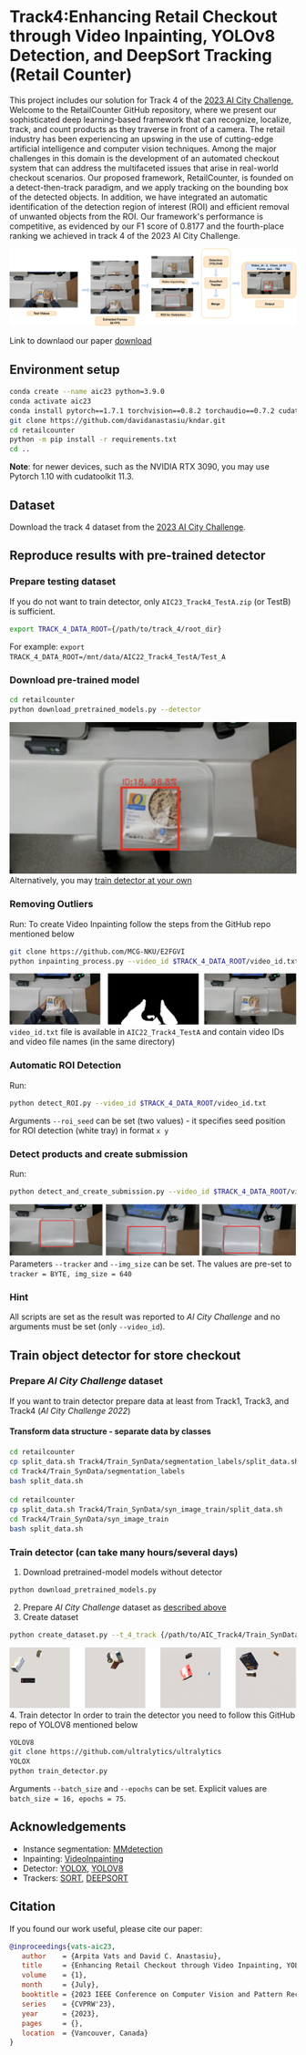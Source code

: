# Track4:Enhancing Retail Checkout through Video Inpainting, YOLOv8 Detection, and DeepSort Tracking (Retail Counter)

This project includes our solution for Track 4 of the [2023 AI City Challenge](http://https://www.aicitychallenge.org/), 
Welcome to the RetailCounter GitHub repository, where we present our sophisticated deep learning-based framework that 
can recognize, localize, track, and count products as they traverse in front of a camera. The retail industry has been 
experiencing an upswing in the use of cutting-edge artificial intelligence and computer vision techniques. 
Among the major challenges in this domain is the development of an automated checkout system that can address the 
multifaceted issues that arise in real-world checkout scenarios. Our proposed framework, RetailCounter, is founded on 
a detect-then-track paradigm, and we apply tracking on the bounding box of the detected objects. In addition, we have 
integrated an automatic identification of the detection region of interest (ROI) and efficient removal of unwanted 
objects from the ROI. Our framework's performance is competitive, as evidenced by our F1 score of 0.8177 and the 
fourth-place ranking we achieved in track 4 of the 2023 AI City Challenge.

![Framework](images/Framework.png)

Link to downlaod our paper [download](http://davidanastasiu.net/)

## Environment setup

```bash
conda create --name aic23 python=3.9.0
conda activate aic23
conda install pytorch==1.7.1 torchvision==0.8.2 torchaudio==0.7.2 cudatoolkit=11.0 -c pytorch
git clone https://github.com/davidanastasiu/kndar.git
cd retailcounter
python -m pip install -r requirements.txt
cd ..
```
**Note**: for newer devices, such as the NVIDIA RTX 3090, you may use Pytorch 1.10 with cudatoolkit 11.3.

## Dataset
Download the track 4 dataset from the [2023 AI City Challenge](http://https://www.aicitychallenge.org/). 



## Reproduce results with pre-trained detector
### Prepare testing dataset
If you do not want to train detector, only ``AIC23_Track4_TestA.zip`` (or TestB) is sufficient.

```bash
export TRACK_4_DATA_ROOT={/path/to/track_4/root_dir}
```

For example: ``export TRACK_4_DATA_ROOT=/mnt/data/AIC22_Track4_TestA/Test_A``

### Download pre-trained model
```bash
cd retailcounter
python download_pretrained_models.py --detector
```
![Detection](images/inference.png)
Alternatively, you may [train detector at your own](#training-ref)

### Removing Outliers
Run:
To create Video Inpainting follow the steps from the GitHub repo mentioned below
```bash
git clone https://github.com/MCG-NKU/E2FGVI
python inpainting_process.py --video_id $TRACK_4_DATA_ROOT/video_id.txt
```
![Outliers](images/Inpainted-1.png)
``video_id.txt`` file is available in ``AIC22_Track4_TestA`` and contain video IDs and video file names (in the same directory)

### Automatic ROI Detection
Run:
```bash
python detect_ROI.py --video_id $TRACK_4_DATA_ROOT/video_id.txt
```
Arguments ``--roi_seed`` can be set (two values) - it specifies seed position for ROI detection (white tray) in format ``x y``

### Detect products and create submission
Run:
```bash
python detect_and_create_submission.py --video_id $TRACK_4_DATA_ROOT/video_id.txt
```
![ROI](images/ROI-1.png)
Parameters ``--tracker`` and ``--img_size`` can be set. The values are pre-set to ``tracker = BYTE, img_size = 640``

### Hint
All scripts are set as the result was reported to _AI City Challenge_ and no arguments must be set (only ``--video_id``).



## Train object detector for store checkout<a name="training-ref"></a>

### Prepare _AI City Challenge_ dataset<a name="prepare-dataset-ref"></a>
If you want to train detector prepare data at least from Track1, Track3, and Track4 (_AI City Challenge 2022_)  


#### Transform data structure - separate data by classes
```bash
cd retailcounter
cp split_data.sh Track4/Train_SynData/segmentation_labels/split_data.sh
cd Track4/Train_SynData/segmentation_labels
bash split_data.sh

cd retailcounter
cp split_data.sh Track4/Train_SynData/syn_image_train/split_data.sh
cd Track4/Train_SynData/syn_image_train
bash split_data.sh
```
### Train detector (can take many hours/several days)
1. Download pretrained-model models without detector  
```bash
python download_pretrained_models.py
```
2. Prepare _AI City Challenge_ dataset as [described above](#prepare-dataset-ref)
3. Create dataset
```bash
python create_dataset.py --t_4_track {/path/to/AIC_Track4/Train_SynData}
```
![Dataset](images/Dataset.png)
4. Train detector
In order to train the detector you need to follow this GitHub repo of YOLOV8 mentioned below

```bash
YOLOV8
git clone https://github.com/ultralytics/ultralytics
YOLOX
python train_detector.py  
```


Arguments ``--batch_size`` and ``--epochs`` can be set. Explicit values are ``batch_size = 16, epochs = 75``.


## Acknowledgements
* Instance segmentation: [MMdetection](https://github.com/open-mmlab/mmdetection)
* Inpainting: [VideoInpainting](https://github.com/MCG-NKU/E2FGVI)
* Detector: [YOLOX](https://github.com/Megvii-BaseDetection/YOLOX), [YOLOV8](https://github.com/ultralytics/ultralytics)
* Trackers: [SORT](https://github.com/abewley/sort), [DEEPSORT](https://github.com/nwojke/deep_sort)

## Citation

If you found our work useful, please cite our paper:

```bibtex
@inproceedings{vats-aic23,
   author    = {Arpita Vats and David C. Anastasiu},
   title     = {Enhancing Retail Checkout through Video Inpainting, YOLOv8 Detection, and DeepSort Tracking},
   volume    = {1},
   month     = {July},
   booktitle = {2023 IEEE Conference on Computer Vision and Pattern Recognition Workshops},
   series    = {CVPRW'23},
   year      = {2023},
   pages     = {},
   location  = {Vancouver, Canada}
}
```


